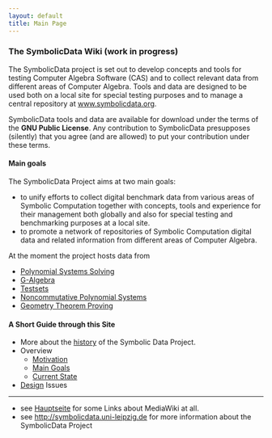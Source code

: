 ```yaml
---
layout: default
title: Main Page
---
```


### The SymbolicData Wiki (work in progress)

The SymbolicData project is set out to develop concepts and tools for testing Computer Algebra Software (CAS) and to collect relevant data from different areas of Computer Algebra. Tools and data are designed to be used both on a local site for special testing purposes and to manage a central repository at www.symbolicdata.org.

SymbolicData tools and data are available for download under the terms of the **GNU Public License**. Any contribution to SymbolicData presupposes (silently) that you agree (and are allowed) to put your contribution under these terms.

#### Main goals

The SymbolicData Project aims at two main goals:

-   to unify efforts to collect digital benchmark data from various areas of Symbolic Computation together with concepts, tools and experience for their management both globally and also for special testing and benchmarking purposes at a local site.
-   to promote a network of repositories of Symbolic Computation digital data and related information from different areas of Computer Algebra.

At the moment the project hosts data from

-   [Polynomial Systems Solving](PolSys "wikilink")
-   [G-Algebra](GAlgebra "wikilink")
-   [Testsets](Testsets "wikilink")
-   [Noncommutative Polynomial Systems](NCPoly "wikilink")
-   [Geometry Theorem Proving](Geo "wikilink")

#### A Short Guide through this Site

-   More about the [history](History "wikilink") of the Symbolic Data Project.
-   Overview
    -   [Motivation](Motivation "wikilink")
    -   [Main Goals](Goals "wikilink")
    -   [Current State](CurrentState "wikilink")
-   [Design](Design "wikilink") Issues

* * * * *

-   see [Hauptseite](Hauptseite "wikilink") for some Links about MediaWiki at all.
-   see <http://symbolicdata.uni-leipzig.de> for more information about the SymbolicData Project

